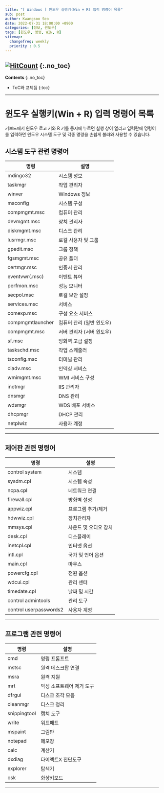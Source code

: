 ```yaml
---
title: "[ Windows ] 윈도우 실행키(Win + R) 입력 명령어 목록" 
sub: post
author: Kwangsoo Seo
date: 2022-07-31 18:00:00 +0900
categories: [정보, 윈도우]
tags: [윈도우, 명령, WIN, R]
sitemap:
  changefreq: weekly
  priority : 0.5
---
```

[![HitCount](https://hits.dwyl.com/MonosLab/post8.svg?style=flat-square&show=unique)](http://hits.dwyl.com/MonosLab/post8)
{:.no_toc}
---
**Contents**
{:.no_toc}

* ToC와 교체됨
{:toc}  

---   
# 윈도우 실행키(Win + R) 입력 명령어 목록

키보드에서 윈도우 로고 키와 R 키를 동시에 누르면 실행 창이 열리고 입력란에 명령어를 입력하면 윈도우 시스템 도구 및 각종 명령을 손쉽게 불러와 사용할 수 있습니다.

## 시스템 도구 관련 명령어   

|명령|설명|   
|---|---|
|mdingo32|시스템 정보|
|taskmgr|작업 관리자|
|winver|Windows 정보|
|msconfig|시스템 구성|
|compmgmt.msc|컴퓨터 관리|
|devmgmt.msc|장치 관리자|
|diskmgmt.msc|디스크 관리|
|lusrmgr.msc|로컬 사용자 및 그룹|
|gpedit.msc|그룹 정책|
|fgsmgmt.msc|공유 폴더|
|certmgr.msc|인증서 관리|
|eventvwr(.msc)|이벤트 뷰어|
|perfmon.msc|성능 모니터|
|secpol.msc|로컬 보안 설정|
|services.msc|서비스|
|comexp.msc|구성 요소 서비스|
|compmgmtlauncher|컴퓨터 관리 (일반 윈도우)|
|compmgmt.msc|서버 관리자 (서버 윈도우)|
|sf.msc|방화벽 고급 설정|
|taskschd.msc|작업 스케줄러|
|tsconfig.msc|터미널 관리|
|ciadv.msc|인덱싱 서비스|
|wmimgmt.msc|WMI 서비스 구성|
|inetmgr|IIS 관리자|
|dnsmgr|DNS 관리|
|wdsmgr|WDS 배포 서비스|
|dhcpmgr|DHCP 관리|
|netplwiz|사용자 계정|

---   
## 제어판 관련 명령어   

|명령|설명|   
|---|---|
|control system|시스템|
|sysdm.cpl|시스템 속성|
|ncpa.cpl|네트워크 연결|
|firewall.cpl|방화벽 설정|
|appwiz.cpl|프로그램 추가/제거|
|hdwwiz.cpl|장치관리자|
|mmsys.cpl|사운드 및 오디오 장치|
|desk.cpl|디스플레이|
|inetcpl.cpl|인터넷 옵션|
|intl.cpl|국가 및 언어 옵션|
|main.cpl|마우스|
|powercfg.cpl|전원 옵션|
|wdcui.cpl|관리 센터|
|timedate.cpl|날짜 및 시간|
|control admintools|관리 도구|
|control userpasswords2|사용자 계정|

---   
## 프로그램 관련 명령어   

|명령|설명|   
|---|---|
|cmd|명령 프롬프트|
|mstsc|원격 데스크탑 연결|
|msra|원격 지원|
|mrt|악성 소프트웨어 제거 도구|
|dfrgui|디스크 조각 모음|
|cleanmgr|디스크 정리|
|snippingtool|캡쳐 도구|
|write|워드패드|
|mspaint|그림판|
|notepad|메모장|
|calc|계산기|
|dxdiag|다이렉트X 진단도구|
|explorer|탐색기|
|osk|화상키보드|


---   